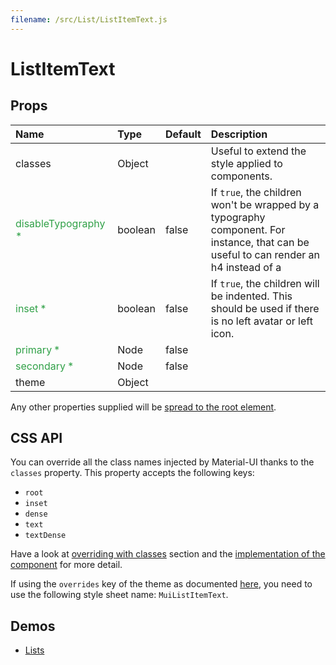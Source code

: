 ```yaml
---
filename: /src/List/ListItemText.js
---
```


<!--- This documentation is automatically generated, do not try to edit it. -->

# ListItemText



## Props

| Name | Type | Default | Description |
|:-----|:-----|:--------|:------------|
| classes | Object |  | Useful to extend the style applied to components. |
| <span style="color: #31a148">disableTypography *</span> | boolean | false | If `true`, the children won't be wrapped by a typography component. For instance, that can be useful to can render an h4 instead of a |
| <span style="color: #31a148">inset *</span> | boolean | false | If `true`, the children will be indented. This should be used if there is no left avatar or left icon. |
| <span style="color: #31a148">primary *</span> | Node | false |  |
| <span style="color: #31a148">secondary *</span> | Node | false |  |
| theme | Object |  |  |

Any other properties supplied will be [spread to the root element](/guides/api#spread).

## CSS API

You can override all the class names injected by Material-UI thanks to the `classes` property.
This property accepts the following keys:
- `root`
- `inset`
- `dense`
- `text`
- `textDense`

Have a look at [overriding with classes](/customization/overrides#overriding-with-classes) section
and the [implementation of the component](https://github.com/callemall/material-ui/tree/v1-beta/src/List/ListItemText.js)
for more detail.

If using the `overrides` key of the theme as documented
[here](/customization/themes#customizing-all-instances-of-a-component-type),
you need to use the following style sheet name: `MuiListItemText`.

## Demos

- [Lists](/demos/lists)

